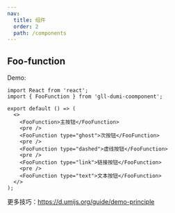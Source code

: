 ```yaml
---
nav:
  title: 组件
  order: 2
  path: /components
---
```


## Foo-function

Demo:

```tsx
import React from 'react';
import { FooFunction } from 'gll-dumi-coomponent';

export default () => (
  <>
    <FooFunction>主按钮</FooFunction>
    <pre />
    <FooFunction type="ghost">次按钮</FooFunction>
    <pre />
    <FooFunction type="dashed">虚线按钮</FooFunction>
    <pre />
    <FooFunction type="link">链接按钮</FooFunction>
    <pre />
    <FooFunction type="text">文本按钮</FooFunction>
  </>
);
```

更多技巧：https://d.umijs.org/guide/demo-principle
